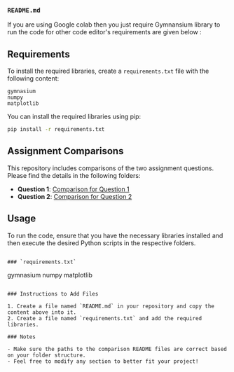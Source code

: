 
### `README.md`

If you are using Google colab then you just require Gymnansium library to run the code
for other code editor's requirements are given below :
## Requirements

To install the required libraries, create a `requirements.txt` file with the following content:

```
gymnasium
numpy
matplotlib
```

You can install the required libraries using pip:

```bash
pip install -r requirements.txt
```

## Assignment Comparisons

This repository includes comparisons of the two assignment questions. Please find the details in the following folders:

- **Question 1**: [Comparison for Question 1](./Q_1_TSP/Readme_Q1.md)
- **Question 2**: [Comparison for Question 2](./Q_2_Sokoban/Readme_Q2.md)

## Usage

To run the code, ensure that you have the necessary libraries installed and then execute the desired Python scripts in the respective folders.

```

### `requirements.txt`

```
gymnasium
numpy
matplotlib
```

### Instructions to Add Files

1. Create a file named `README.md` in your repository and copy the content above into it.
2. Create a file named `requirements.txt` and add the required libraries.

### Notes

- Make sure the paths to the comparison README files are correct based on your folder structure.
- Feel free to modify any section to better fit your project!

